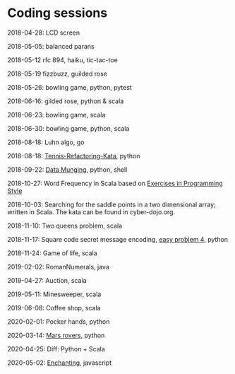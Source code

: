 # Coding sessions

2018-04-28: LCD screen

2018-05-05: balanced parans

2018-05-12 rfc 894, haiku, tic-tac-toe

2018-05-19 fizzbuzz, guilded rose

2018-05-26: bowling game, python, pytest

2018-06-16: gilded rose, python & scala

2018-06-23: bowling game, scala

2018-06-30: bowling game, python, scala

2018-08-18: Luhn algo, go

2018-08-18: [Tennis-Refactoring-Kata](https://github.com/emilybache/Tennis-Refactoring-Kata), python

2018-09-22: [Data Munging](http://codekata.com/kata/kata04-data-munging/), python, shell

2018-10-27: Word Frequency in Scala based on [Exercises in Programming Style](https://www.amazon.com/Exercises-Programming-Style-Cristina-Videira/dp/1482227371)

2018-10-03: Searching for the saddle points in a two dimensional array; written in Scala. The kata can be found in cyber-dojo.org.

2018-11-10: Two queens problem, scala

2018-11-17: Square code secret message encoding, [easy problem 4](http://users.csc.calpoly.edu/~jdalbey/103/Projects/ProgrammingPractice.html), python

2018-11-24: Game of life, scala

2019-02-02: RomanNumerals, java

2019-04-27: Auction, scala

2019-05-11: Minesweeper, scala

2019-06-08: Coffee shop, scala

2020-02-01: Pocker hands, python

2020-03-14: [Mars rovers](https://code.google.com/archive/p/marsrovertechchallenge/), python

2020-04-25: Diff: Python + Scala

2020-05-02: [Enchanting](https://katalyst.codurance.com/enchanting), javascript
